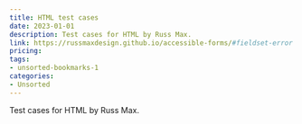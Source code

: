 ```yaml
---
title: HTML test cases
date: 2023-01-01
description: Test cases for HTML by Russ Max.
link: https://russmaxdesign.github.io/accessible-forms/#fieldset-error
pricing: 
tags: 
- unsorted-bookmarks-1 
categories: 
- Unsorted 
---
```


Test cases for HTML by Russ Max.